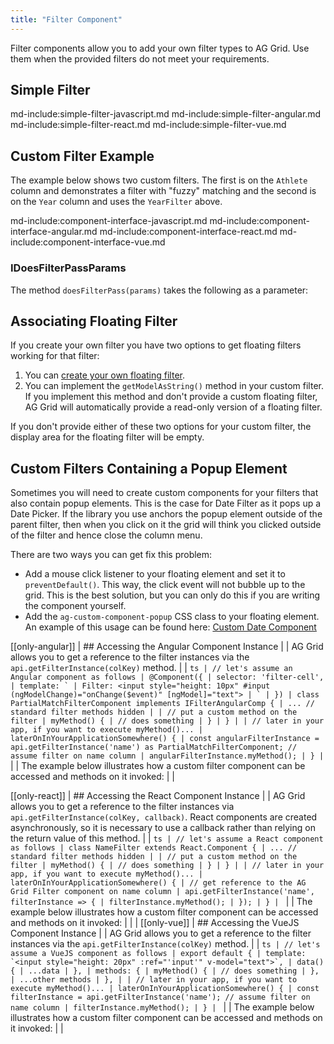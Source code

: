 ```yaml
---
title: "Filter Component"
---
```


Filter components allow you to add your own filter types to AG Grid. Use them when the provided filters do not meet your requirements.

## Simple Filter

md-include:simple-filter-javascript.md
md-include:simple-filter-angular.md
md-include:simple-filter-react.md
md-include:simple-filter-vue.md

## Custom Filter Example

The example below shows two custom filters. The first is on the `Athlete` column and demonstrates a filter with "fuzzy" matching and the
second is on the `Year` column and uses the `YearFilter` above.

<grid-example title='Filter Component' name='custom-filter' type='generated' options='{ "includeNgFormsModule" : true}'></grid-example>

md-include:component-interface-javascript.md
md-include:component-interface-angular.md
md-include:component-interface-react.md
md-include:component-interface-vue.md

<interface-documentation interfaceName='IFilterParams' ></interface-documentation>

### IDoesFilterPassParams

The method `doesFilterPass(params)` takes the following as a parameter:

<interface-documentation interfaceName='IDoesFilterPassParams' ></interface-documentation>

## Associating Floating Filter

If you create your own filter you have two options to get floating filters working for that filter:

1. You can [create your own floating filter](/component-floating-filter/).
1. You can implement the `getModelAsString()` method in your custom filter. If you implement this method and don't provide a custom floating filter, AG Grid will automatically provide a read-only version of a floating filter.

If you don't provide either of these two options for your custom filter, the display area for the floating filter will be empty.

## Custom Filters Containing a Popup Element

Sometimes you will need to create custom components for your filters that also contain popup elements. This is the case for Date Filter as it pops up a Date Picker. If the library you use anchors the popup element outside of the parent filter, then when you click on it the grid will think you clicked outside of the filter and hence close the column menu.

There are two ways you can get fix this problem:

- Add a mouse click listener to your floating element and set it to `preventDefault()`. This way, the click event will not bubble up to the grid.
  This is the best solution, but you can only do this if you are writing the component yourself.
- Add the `ag-custom-component-popup` CSS class to your floating element. An example of this usage can be found here: [Custom Date Component](/component-date/#example-custom-date)

[[only-angular]]
| ## Accessing the Angular Component Instance
|
| AG Grid allows you to get a reference to the filter instances via the `api.getFilterInstance(colKey)` method.
|
| `` ts | // let's assume an Angular component as follows | @Component({ | selector: 'filter-cell', | template: ` | Filter: <input style="height: 10px" #input (ngModelChange)="onChange($event)" [ngModel]="text"> | ` | }) | class PartialMatchFilterComponent implements IFilterAngularComp { | ... // standard filter methods hidden | | // put a custom method on the filter | myMethod() { | // does something | } | } | | // later in your app, if you want to execute myMethod()... | laterOnInYourApplicationSomewhere() { | const angularFilterInstance = api.getFilterInstance('name') as PartialMatchFilterComponent; // assume filter on name column | angularFilterInstance.myMethod(); | } |  ``
|
| The example below illustrates how a custom filter component can be accessed and methods on it invoked:
|
| <grid-example title='Angular Filter Component' name='filter-component' type='generated' options='{ "enterprise": false, "exampleHeight": 445, "onlyShow": "angular", "extras": ["bootstrap"], "includeNgFormsModule" : true }'></grid-example>

[[only-react]]
| ## Accessing the React Component Instance
|
| AG Grid allows you to get a reference to the filter instances via `api.getFilterInstance(colKey, callback)`. React components are created asynchronously, so it is necessary to use a callback rather than relying on the return value of this method.
|
| `ts | // let's assume a React component as follows | class NameFilter extends React.Component { | ... // standard filter methods hidden | | // put a custom method on the filter | myMethod() { | // does something | } | } | | // later in your app, if you want to execute myMethod()... | laterOnInYourApplicationSomewhere() { | // get reference to the AG Grid Filter component on name column | api.getFilterInstance('name', filterInstance => { | filterInstance.myMethod(); | }); | } | `
|
| The example below illustrates how a custom filter component can be accessed and methods on it invoked:
|
| <grid-example title='React Filter Component' name='filter-component' type='generated' options='{ "enterprise": false, "exampleHeight": 445, "extras": ["bootstrap"] }'></grid-example>
|
[[only-vue]]
| ## Accessing the VueJS Component Instance
|
| AG Grid allows you to get a reference to the filter instances via the `api.getFilterInstance(colKey)` method.
|
| `` ts | // let's assume a VueJS component as follows | export default { | template: `<input style="height: 20px" :ref="'input'" v-model="text">`, | data() { | ...data | }, | methods: { | myMethod() { | // does something | }, | ...other methods | }, | | // later in your app, if you want to execute myMethod()... | laterOnInYourApplicationSomewhere() { | const filterInstance = api.getFilterInstance('name'); // assume filter on name column | filterInstance.myMethod(); | } |  ``
|
| The example below illustrates how a custom filter component can be accessed and methods on it invoked:
|
| <grid-example title='Vue Filter Component' name='filter-component' type='generated' options='{ "enterprise": false, "exampleHeight": 445, "onlyShow": "vue", "extras": ["bootstrap"] }'></grid-example>
